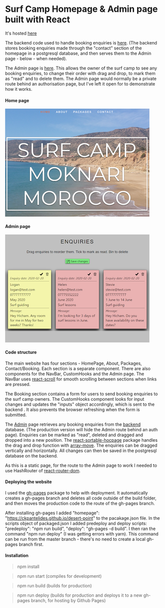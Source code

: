 Surf Camp Homepage & Admin page built with React
===========

It's hosted [here](https://ckpantelides.github.io/desert-point)

The backend code used to handle booking enquiries is [here](https://github.com/ckpantelides/desert-point-server). (The backend stores booking enquiries made through the "contact" section of the homepage in a postgresql database, and then serves them to the Admin page - below - when needed). 

The Admin page is [here](https://github.com/ckpantelides/deser-point/#/admin). This allows the owner of the surf camp to see any booking enquiries, to change their order with drag and drop, to mark them as "read" and to delete them. The Admin page would normally be a private route behind an authorisation page, but I've left it open for to demonstrate how it works.

#### Home page

![img1]

#### Admin page

![img2]

#### Code structure

The main website has four sections - HomePage, About, Packages, Contact/Booking. Each section is a separate component. There are also components for the NavBar, CustomHooks and the Admin page. The NavBar uses [react-scroll](https://www.npmjs.com/package/react-scroll) for smooth scrolling between sections when links are pressed. 

The Booking section contains a form for users to send booking enquiries to the surf camp owners. The CustomHooks component looks for input changes and updates the "inputs" object accordingly, which is sent to the backend . It also prevents the browser refreshing when the form is submitted.

The [Admin](https://github.com/ckpantelides/deser-point/#/admin) page retrieves any booking enquiries from the [backend](https://github.com/ckpantelides/desert-point-server) database. (The production version will hide the Admin route behind an auth page). Enquiries can be marked as "read", deleted and dragged and dropped into a new position. The [react-sortable-hocpage](https://www.npmjs.com/package/react-sortable-hoc) package handles the drag and drop function with [array-move](https://www.npmjs.com/package/array-move). The enquiries can be dragged vertically and horizontally. All changes can then be saved in the postgresql database on the backend.

As this is a static page, for the route to the Admin page to work I needed to use HashRouter of [react-router-dom](https://www.npmjs.com/package/react-router-dom).

#### Deploying the website

I used the [gh-pages](https://www.npmjs.com/package/gh-pages) package to help with deployment. It automatically creates a gh-pages branch and deletes all code outside of the build folder, and then moves the production code to the route of the gh-pages branch.

After installing gh-pages I added "homepage": "https://ckpantelides.github.io/desert-point" to the pacakage.json file. In the scripts object of packaged.json I added predeploy and deploy scripts: "predeploy": "npm run build", "deploy": "gh-pages -d build". I then ran the command "npm run deploy" (I was getting errors with yarn). This command can be run from the master branch - there's no need to create a local gh-pages branch first.

#### Installation

> npm install

> npm run start (compiles for development)

> npm run build (builds for production)

> npm run deploy (builds for production and deploys it to a new gh-pages branch, for hosting by Github Pages)

[img1]: https://github.com/ckpantelides/desert-point/blob/images/homepage350.png
[img2]: https://github.com/ckpantelides/desert-point/blob/images/admin350.png
